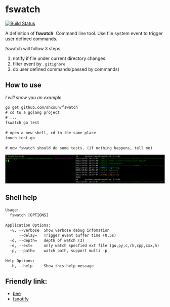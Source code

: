 # fswatch
[![Build Status](https://drone.io/github.com/shxsun/fswatch/status.png)](https://drone.io/github.com/shxsun/fswatch/latest)

A definition of **fswatch**: Command line tool. Use file system event to trigger user defined commands. 


fswatch will follow 3 steps.

1. notify if file under current directory changes.
2. filter event by `.gitignore`
3. do user defined commands(passed by commands)

## How to use
*I will show you an example*

```
go get github.com/shxsun/fswatch
# cd to a golang project
# ...
fswatch go test

# open a new shell, cd to the same place
touch test.go

# now fswatch should do some tests. (if nothing happens, tell me)
```

![fswatch](images/fswatch.png)

## Shell help
	Usage:
	  fswatch [OPTIONS]
	
	Application Options:
	  -v, --verbose  Show verbose debug infomation
	      --delay=   Trigger event buffer time (0.5s)
	  -d, --depth=   depth of watch (3)
	  -e, --ext=     only watch specfied ext file (go,py,c,rb,cpp,cxx,h)
	  -p, --path=    watch path, support multi -p
	
	Help Options:
	  -h, --help     Show this help message

## Friendly link: 
* [bee](https://github.com/astaxie/bee)
* [fsnotify](https://github.com/howeyc/fsnotify)

